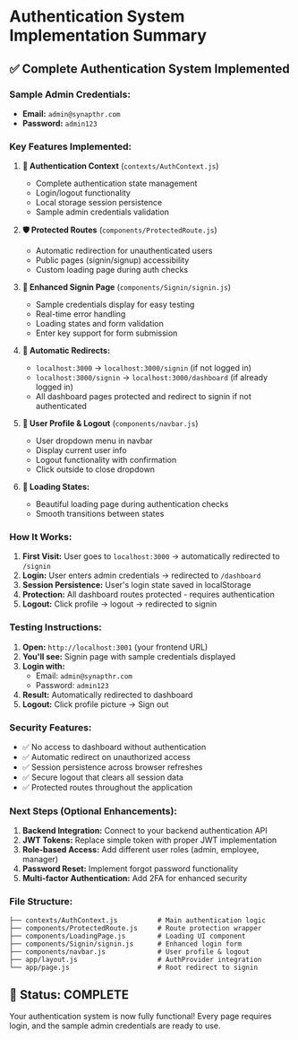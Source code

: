 # Authentication System Implementation Summary

## ✅ **Complete Authentication System Implemented**

### **Sample Admin Credentials:**
- **Email:** `admin@synapthr.com`
- **Password:** `admin123`

### **Key Features Implemented:**

1. **🔐 Authentication Context** (`contexts/AuthContext.js`)
   - Complete authentication state management
   - Login/logout functionality
   - Local storage session persistence
   - Sample admin credentials validation

2. **🛡️ Protected Routes** (`components/ProtectedRoute.js`)
   - Automatic redirection for unauthenticated users
   - Public pages (signin/signup) accessibility
   - Custom loading page during auth checks

3. **🚪 Enhanced Signin Page** (`components/Signin/signin.js`)
   - Sample credentials display for easy testing
   - Real-time error handling
   - Loading states and form validation
   - Enter key support for form submission

4. **🔄 Automatic Redirects:**
   - `localhost:3000` → `localhost:3000/signin` (if not logged in)
   - `localhost:3000/signin` → `localhost:3000/dashboard` (if already logged in)
   - All dashboard pages protected and redirect to signin if not authenticated

5. **👤 User Profile & Logout** (`components/navbar.js`)
   - User dropdown menu in navbar
   - Display current user info
   - Logout functionality with confirmation
   - Click outside to close dropdown

6. **🎨 Loading States:**
   - Beautiful loading page during authentication checks
   - Smooth transitions between states

### **How It Works:**

1. **First Visit:** User goes to `localhost:3000` → automatically redirected to `/signin`
2. **Login:** User enters admin credentials → redirected to `/dashboard`
3. **Session Persistence:** User's login state saved in localStorage
4. **Protection:** All dashboard routes protected - requires authentication
5. **Logout:** Click profile → logout → redirected to signin

### **Testing Instructions:**

1. **Open:** `http://localhost:3001` (your frontend URL)
2. **You'll see:** Signin page with sample credentials displayed
3. **Login with:**
   - Email: `admin@synapthr.com`
   - Password: `admin123`
4. **Result:** Automatically redirected to dashboard
5. **Logout:** Click profile picture → Sign out

### **Security Features:**

- ✅ No access to dashboard without authentication
- ✅ Automatic redirect on unauthorized access
- ✅ Session persistence across browser refreshes
- ✅ Secure logout that clears all session data
- ✅ Protected routes throughout the application

### **Next Steps (Optional Enhancements):**

1. **Backend Integration:** Connect to your backend authentication API
2. **JWT Tokens:** Replace simple token with proper JWT implementation
3. **Role-based Access:** Add different user roles (admin, employee, manager)
4. **Password Reset:** Implement forgot password functionality
5. **Multi-factor Authentication:** Add 2FA for enhanced security

### **File Structure:**
```
├── contexts/AuthContext.js          # Main authentication logic
├── components/ProtectedRoute.js     # Route protection wrapper
├── components/LoadingPage.js        # Loading UI component
├── components/Signin/signin.js      # Enhanced login form
├── components/navbar.js             # User profile & logout
├── app/layout.js                    # AuthProvider integration
└── app/page.js                      # Root redirect to signin
```

## 🎉 **Status: COMPLETE**

Your authentication system is now fully functional! Every page requires login, and the sample admin credentials are ready to use.
